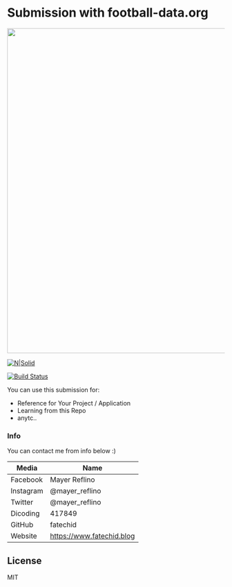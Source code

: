 # Submission with football-data.org 

<p align="center">
  <a href="http://beta.fatechid.com/">
    <img src="https://beta.fatechid.com/FAQs-Football.PNG" width="750">
  </a>
</p>

[![N|Solid](https://cldup.com/dTxpPi9lDf.thumb.png)](https://nodesource.com/products/nsolid)

[![Build Status](https://travis-ci.org/joemccann/dillinger.svg?branch=master)](https://travis-ci.org/joemccann/dillinger)

You can use this submission for:

  - Reference for Your Project / Application
  - Learning from this Repo
  - anytc..

### Info

You can contact me from info below :)

| Media | Name |
| ------ | ------ |
| Facebook | Mayer Reflino |
| Instagram | @mayer_reflino |
| Twitter | @mayer_reflino |
| Dicoding | 417849 |
| GitHub | fatechid |
| Website | https://www.fatechid.blog |

License
----

MIT
